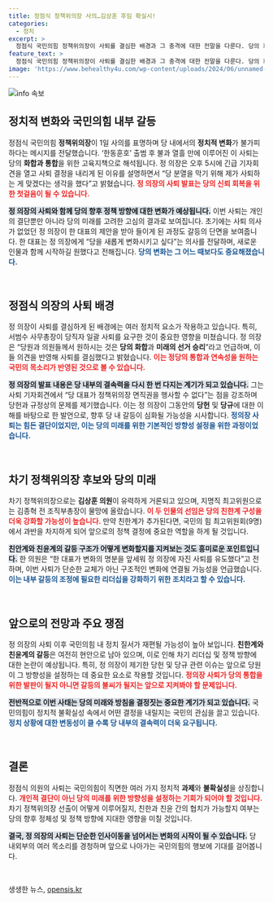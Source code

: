 ```yaml
---
title: 정점식 정책위의장 사의…김상훈 후임 확실시!
categories:
  - 정치
excerpt: >
  정점식 국민의힘 정책위의장이 사퇴를 결심한 배경과 그 충격에 대한 전말을 다룬다. 당의 화합과 변화를 위해 내린 고뇌의 선택이 어떤 후폭풍을 일으킬지 주목된다!
feature_text: >
  정점식 국민의힘 정책위의장이 사퇴를 결심한 배경과 그 충격에 대한 전말을 다룬다. 당의 화합과 변화를 위해 내린 고뇌의 선택이 어떤 후폭풍을 일으킬지 주목된다!
image: 'https://www.behealthy4u.com/wp-content/uploads/2024/06/unnamed-file.png'
---
```


<p><img src="https://www.behealthy4u.com/wp-content/uploads/2024/06/unnamed-file.png" alt="info 속보" /></p>

<h2 data-ke-size="size26">정치적 변화와 국민의힘 내부 갈등</h2>

<p data-ke-size="size16">정점식 국민의힘 <b>정책위의장</b>이 1일 사의를 표명하며 당 내에서의 <b>정치적 변화</b>가 불가피하다는 메시지를 전달했습니다. ‘한동훈호’ 출범 후 불과 열흘 만에 이루어진 이 사퇴는 당의 <b>화합과 통합</b>을 위한 고육지책으로 해석됩니다. 정 의장은 오후 5시에 긴급 기자회견을 열고 사퇴 결정을 내리게 된 이유를 설명하면서 “당 분열을 막기 위해 제가 사퇴하는 게 맞겠다는 생각을 했다”고 밝혔습니다. <b><span style="color: #ee2323;">정 의장의 사퇴 발표는 당의 신뢰 회복을 위한 첫걸음이 될 수 있습니다.</span></b></p>

<p data-ke-size="size16"><b><span style="background-color: #21538527;">정 의장의 사퇴와 함께 당의 향후 정책 방향에 대한 변화가 예상됩니다.</span></b> 이번 사퇴는 개인의 결단뿐만 아니라 당의 미래를 고려한 고심의 결과로 보여집니다. 초기에는 사퇴 의사가 없었던 정 의장이 한 대표의 제안을 받아 들이게 된 과정도 갈등의 단면을 보여줍니다. 한 대표는 정 의장에게 “당을 새롭게 변화시키고 싶다”는 의사를 전달하며, 새로운 인물과 함께 시작하길 원했다고 전해집니다. <b><span style="color: #1a5490;">당의 변화는 그 어느 때보다도 중요해졌습니다.</span></b></p>

<p data-ke-size="size16">&nbsp;</p>

<h2 data-ke-size="size26">정점식 의장의 사퇴 배경</h2>

<p data-ke-size="size16">정 의장이 사퇴를 결심하게 된 배경에는 여러 정치적 요소가 작용하고 있습니다. 특히, 서범수 사무총장이 당직자 일괄 사퇴를 요구한 것이 중요한 영향을 미쳤습니다. 정 의장은 “당원과 의원들께서 원하시는 것은 <b>당의 화합</b>과 <b>미래의 선거 승리</b>”라고 언급하며, 이들 의견을 반영해 사퇴를 결심했다고 밝혔습니다. <b><span style="color: #ee2323;">이는 정당의 통합과 연속성을 원하는 국민의 목소리가 반영된 것으로 볼 수 있습니다.</span></b></p>

<p data-ke-size="size16"><b><span style="background-color: #21538527;">정 의장의 발표 내용은 당 내부의 결속력을 다시 한 번 다지는 계기가 되고 있습니다.</span></b> 그는 사퇴 기자회견에서 “당 대표가 정책위의장 면직권을 행사할 수 없다”는 점을 강조하며 당헌과 규정상의 문제를 제기했습니다. 이는 정 의장이 그동안의 <b>당헌</b> 및 <b>당규</b>에 대한 이해를 바탕으로 한 발언으로, 향후 당 내 갈등이 심화될 가능성을 시사합니다. <b><span style="color: #1a5490;">정의장 사퇴는 힘든 결단이었지만, 이는 당의 미래를 위한 기본적인 방향성 설정을 위한 과정이었습니다.</span></b></p>

<p data-ke-size="size16">&nbsp;</p>

<h2 data-ke-size="size26">차기 정책위의장 후보와 당의 미래</h2>

<p data-ke-size="size16">차기 정책위의장으로는 <b>김상훈 의원</b>이 유력하게 거론되고 있으며, 지명직 최고위원으로는 김종혁 전 조직부총장이 물망에 올랐습니다. <b><span style="color: #ee2323;">이 두 인물의 선임은 당의 친한계 구성을 더욱 강화할 가능성이 높습니다.</span></b> 만약 친한계가 추가된다면, 국민의 힘 최고위원회(9명)에서 과반을 차지하게 되어 앞으로의 정책 결정에 중요한 역할을 하게 될 것입니다.</p>

<p data-ke-size="size16"><b><span style="background-color: #21538527;">친안계와 친윤계의 갈등 구조가 어떻게 변화할지를 지켜보는 것도 흥미로운 포인트입니다.</span></b> 한 의원은 “한 대표가 변화의 명분을 앞세워 정 의장에 자진 사퇴를 유도했다”고 전하며, 이번 사퇴가 단순한 교체가 아닌 구조적인 변화에 연결될 가능성을 언급했습니다. <b><span style="color: #1a5490;">이는 내부 갈등의 조정에 필요한 리더십을 강화하기 위한 조치라고 할 수 있습니다.</span></b></p>

<p data-ke-size="size16">&nbsp;</p>

<h2 data-ke-size="size26">앞으로의 전망과 주요 쟁점</h2>

<p data-ke-size="size16">정 의장의 사퇴 이후 국민의힘 내 정치 질서가 재편될 가능성이 높아 보입니다. <b>친한계와 친윤계의 갈등</b>은 여전히 현안으로 남아 있으며, 이로 인해 차기 리더십 및 정책 방향에 대한 논란이 예상됩니다. 특히, 정 의장이 제기한 당헌 및 당규 관련 이슈는 앞으로 당원이 그 방향성을 설정하는 데 중요한 요소로 작용할 것입니다. <b><span style="color: #ee2323;">정의장 사퇴가 당의 통합을 위한 발판이 될지 아니면 갈등의 불씨가 될지는 앞으로 지켜봐야 할 문제입니다.</span></b></p>

<p data-ke-size="size16"><b><span style="background-color: #21538527;">전반적으로 이번 사태는 당의 미래와 방침을 결정짓는 중요한 계기가 되고 있습니다.</span></b> 국민의힘이 정치적 불확실성 속에서 어떤 결정을 내릴지는 국민의 관심을 끌고 있습니다. <b><span style="color: #1a5490;">정치 상황에 대한 변동성이 클 수록 당 내부의 결속력이 더욱 요구됩니다.</span></b></p>

<p data-ke-size="size16">&nbsp;</p>

<h2 data-ke-size="size26">결론</h2>

<p data-ke-size="size16">정점식 의원의 사퇴는 국민의힘이 직면한 여러 가지 정치적 <b>과제</b>와 <b>불확실성</b>을 상징합니다. <b><span style="color: #ee2323;">개인적 결단이 아닌 당의 미래를 위한 방향성을 설정하는 기회가 되어야 할 것입니다.</span></b> 차기 정책위의장 선출이 어떻게 이루어질지, 친한과 친윤 간의 협치가 가능할지 여부는 당의 향후 정체성 및 정책 방향에 지대한 영향을 미칠 것입니다.</p>

<p data-ke-size="size16"><b><span style="background-color: #21538527;">결국, 정 의장의 사퇴는 단순한 인사이동을 넘어서는 변화의 시작이 될 수 있습니다.</span></b> 당 내외부의 여러 목소리를 경청하며 앞으로 나아가는 국민의힘의 행보에 기대를 걸어봅니다.</p>

<p data-ke-size="size16">&nbsp;</p>
생생한 뉴스, <a href="https://opensis.kr" rel="dofollow">opensis.kr</a>


